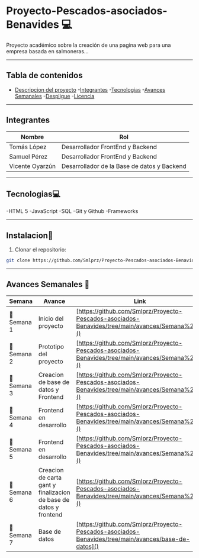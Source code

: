 # Proyecto-Pescados-asociados-Benavides 💻
Proyecto académico sobre la creación de una pagina web para una empresa basada en salmoneras...

---

## Tabla de contenidos 
- [Descripcion del proyecto](#-Descripcion-del-proyecto)
-[Integrantes](#-integtrantes)
-[Tecnologias](#-tecnologias)
-[Avances Semanales](#-avances-semanales)
-[Despligue](#-despligue)
-[Licencia](#-licencia)

---

## Integrantes

|Nombre                    |Rol                                  |                      
|--------------------------|-------------------------------------|
|Tomás López               |Desarrollador FrontEnd y Backend      |
|Samuel Pérez              |Desarrollador FrontEnd y Backend      |
|Vicente Oyarzún           |Desarrollador  de la Base de datos y Backend|

---

## Tecnologias💻
-HTML 5
-JavaScript
-SQL
-Git y Github
-Frameworks

---

## Instalacion💾

1. Clonar el repositorio:
```bash
git clone https://github.com/Smlprz/Proyecto-Pescados-asociados-Benavides.git
```

---
## Avances Semanales 📂

|Semana           |Avance                  |Link   |
|-----------------|------------------------|-------|
|📂 Semana 1         | Inicio del proyecto |[https://github.com/Smlprz/Proyecto-Pescados-asociados-Benavides/tree/main/avances/Semana%201]()|
|📂Semana 2         | Prototipo del proyecto |[https://github.com/Smlprz/Proyecto-Pescados-asociados-Benavides/tree/main/avances/Semana%202]()|
|📂Semana 3         | Creacion de base de datos y Frontend|[https://github.com/Smlprz/Proyecto-Pescados-asociados-Benavides/tree/main/avances/Semana%203]()|
|📂Semana 4         | Frontend en desarrollo |[https://github.com/Smlprz/Proyecto-Pescados-asociados-Benavides/tree/main/avances/Semana%204]()|
|📂Semana 5         | Frontend en desarrollo|[https://github.com/Smlprz/Proyecto-Pescados-asociados-Benavides/tree/main/avances/Semana%205]()|
|📂Semana 6         | Creacion de carta gant y finalizacion de base de datos y frontend |[https://github.com/Smlprz/Proyecto-Pescados-asociados-Benavides/tree/main/avances/Semana%206]()|
|📂Semana 7         | Base de datos|[https://github.com/Smlprz/Proyecto-Pescados-asociados-Benavides/tree/main/avances/base-de-datos]()|
